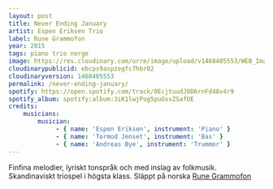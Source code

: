 ```yaml
---
layout: post
title: Never Ending January
artist: Espen Eriksen Trio
label: Rune Grammofon
year: 2015
tags: piano trio norge
image: https://res.cloudinary.com/urre/image/upload/v1468405553/WEB_Image-Espen-Eriksen-Trio-Never-Ending-January-1700886905_tbwist.jpg
cloudinarypublicid: ebcps9aspzegfc7hbr02
cloudinaryversion: 1468405553
permalink: /never-ending-january/
spotify: https://open.spotify.com/track/0EcjtuudJ9D6rnFd48v4r9
spotify_album: spotify:album:3iK1lwjPug5puGsxZSafOE
credits:
    musicians:
        musician:
             - { name: 'Espen Eriksen', instrument: 'Piano' }
             - { name: 'Tormod Jenset', instrument: 'Bas' }
             - { name: 'Andreas Bye', instrument: 'Trummor' }
---
```


Finfina melodier, lyriskt tonspråk och med inslag av folkmusik. Skandinaviskt triospel i högsta klass. Släppt på norska [Rune Grammofon](http://runegrammofon.com/)